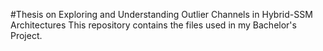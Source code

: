 #Thesis on Exploring and Understanding Outlier Channels in Hybrid-SSM Architectures
This repository contains the files used in my Bachelor's Project. 
